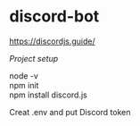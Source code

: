 # discord-bot

https://discordjs.guide/



*Project setup*

node -v  
npm init  
npm install discord.js  

Creat .env and put Discord token
